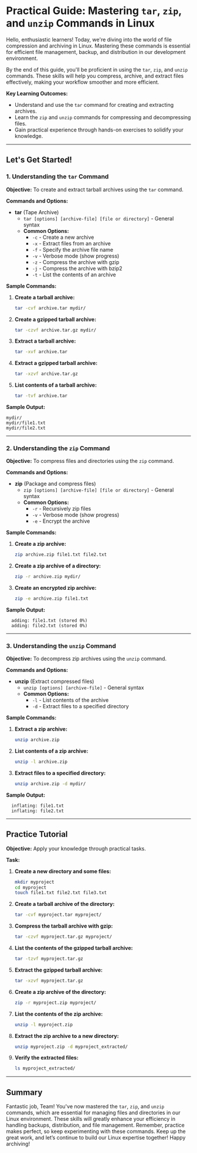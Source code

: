 # Practical Guide: Mastering `tar`, `zip`, and `unzip` Commands in Linux

Hello, enthusiastic learners! Today, we're diving into the world of file compression and archiving in Linux. Mastering these commands is essential for efficient file management, backup, and distribution in our development environment.

By the end of this guide, you'll be proficient in using the `tar`, `zip`, and `unzip` commands. These skills will help you compress, archive, and extract files effectively, making your workflow smoother and more efficient.

**Key Learning Outcomes:**

- Understand and use the `tar` command for creating and extracting archives.
- Learn the `zip` and `unzip` commands for compressing and decompressing files.
- Gain practical experience through hands-on exercises to solidify your knowledge.

---

## Let's Get Started!

### 1. Understanding the `tar` Command

**Objective:**
To create and extract tarball archives using the `tar` command.

**Commands and Options:**

- **tar** (Tape Archive)
  - `tar [options] [archive-file] [file or directory]` - General syntax
  - **Common Options:**
    - `-c` - Create a new archive
    - `-x` - Extract files from an archive
    - `-f` - Specify the archive file name
    - `-v` - Verbose mode (show progress)
    - `-z` - Compress the archive with gzip
    - `-j` - Compress the archive with bzip2
    - `-t` - List the contents of an archive

**Sample Commands:**

1. **Create a tarball archive:**

   ```bash
   tar -cvf archive.tar mydir/
   ```

2. **Create a gzipped tarball archive:**

   ```bash
   tar -czvf archive.tar.gz mydir/
   ```

3. **Extract a tarball archive:**

   ```bash
   tar -xvf archive.tar
   ```

4. **Extract a gzipped tarball archive:**

   ```bash
   tar -xzvf archive.tar.gz
   ```

5. **List contents of a tarball archive:**

   ```bash
   tar -tvf archive.tar
   ```

**Sample Output:**

```plaintext
mydir/
mydir/file1.txt
mydir/file2.txt
```

---

### 2. Understanding the `zip` Command

**Objective:**
To compress files and directories using the `zip` command.

**Commands and Options:**

- **zip** (Package and compress files)
  - `zip [options] [archive-file] [file or directory]` - General syntax
  - **Common Options:**
    - `-r` - Recursively zip files
    - `-v` - Verbose mode (show progress)
    - `-e` - Encrypt the archive

**Sample Commands:**

1. **Create a zip archive:**

   ```bash
   zip archive.zip file1.txt file2.txt
   ```

2. **Create a zip archive of a directory:**

   ```bash
   zip -r archive.zip mydir/
   ```

3. **Create an encrypted zip archive:**

   ```bash
   zip -e archive.zip file1.txt
   ```

**Sample Output:**

```plaintext
  adding: file1.txt (stored 0%)
  adding: file2.txt (stored 0%)
```

---

### 3. Understanding the `unzip` Command

**Objective:**
To decompress zip archives using the `unzip` command.

**Commands and Options:**

- **unzip** (Extract compressed files)
  - `unzip [options] [archive-file]` - General syntax
  - **Common Options:**
    - `-l` - List contents of the archive
    - `-d` - Extract files to a specified directory

**Sample Commands:**

1. **Extract a zip archive:**

   ```bash
   unzip archive.zip
   ```

2. **List contents of a zip archive:**

   ```bash
   unzip -l archive.zip
   ```

3. **Extract files to a specified directory:**

   ```bash
   unzip archive.zip -d mydir/
   ```

**Sample Output:**

```plaintext
  inflating: file1.txt
  inflating: file2.txt
```

---

## Practice Tutorial

**Objective:**
Apply your knowledge through practical tasks.

**Task:**

1. **Create a new directory and some files:**

   ```bash
   mkdir myproject
   cd myproject
   touch file1.txt file2.txt file3.txt
   ```

2. **Create a tarball archive of the directory:**

   ```bash
   tar -cvf myproject.tar myproject/
   ```

3. **Compress the tarball archive with gzip:**

   ```bash
   tar -czvf myproject.tar.gz myproject/
   ```

4. **List the contents of the gzipped tarball archive:**

   ```bash
   tar -tzvf myproject.tar.gz
   ```

5. **Extract the gzipped tarball archive:**

   ```bash
   tar -xzvf myproject.tar.gz
   ```

6. **Create a zip archive of the directory:**

   ```bash
   zip -r myproject.zip myproject/
   ```

7. **List the contents of the zip archive:**

   ```bash
   unzip -l myproject.zip
   ```

8. **Extract the zip archive to a new directory:**

   ```bash
   unzip myproject.zip -d myproject_extracted/
   ```

9. **Verify the extracted files:**

   ```bash
   ls myproject_extracted/
   ```

---

## Summary

Fantastic job, Team! You've now mastered the `tar`, `zip`, and `unzip` commands, which are essential for managing files and directories in our Linux environment. These skills will greatly enhance your efficiency in handling backups, distribution, and file management. Remember, practice makes perfect, so keep experimenting with these commands. Keep up the great work, and let’s continue to build our Linux expertise together! Happy archiving!
